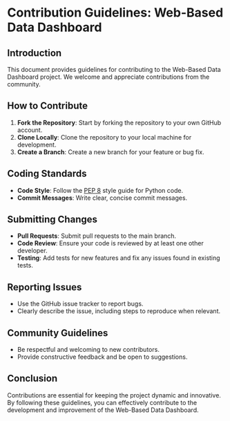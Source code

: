 # Contribution Guidelines: Web-Based Data Dashboard

## Introduction

This document provides guidelines for contributing to the Web-Based Data Dashboard project. We welcome and appreciate contributions from the community.

## How to Contribute

1. **Fork the Repository**: Start by forking the repository to your own GitHub account.
2. **Clone Locally**: Clone the repository to your local machine for development.
3. **Create a Branch**: Create a new branch for your feature or bug fix.

## Coding Standards

- **Code Style**: Follow the [PEP 8](https://www.python.org/dev/peps/pep-0008/) style guide for Python code.
- **Commit Messages**: Write clear, concise commit messages.

## Submitting Changes

- **Pull Requests**: Submit pull requests to the main branch.
- **Code Review**: Ensure your code is reviewed by at least one other developer.
- **Testing**: Add tests for new features and fix any issues found in existing tests.

## Reporting Issues

- Use the GitHub issue tracker to report bugs.
- Clearly describe the issue, including steps to reproduce when relevant.

## Community Guidelines

- Be respectful and welcoming to new contributors.
- Provide constructive feedback and be open to suggestions.

## Conclusion

Contributions are essential for keeping the project dynamic and innovative. By following these guidelines, you can effectively contribute to the development and improvement of the Web-Based Data Dashboard.
